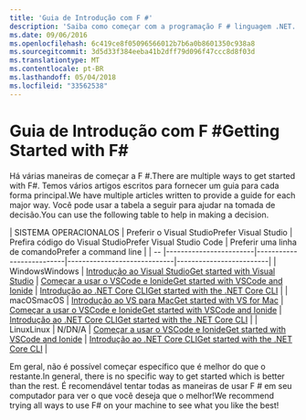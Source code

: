 ```yaml
---
title: 'Guia de Introdução com F #'
description: 'Saiba como começar com a programação F # linguagem .NET.'
ms.date: 09/06/2016
ms.openlocfilehash: 6c419ce8f05096566012b7b6a0b8601350c938a8
ms.sourcegitcommit: 3d5d33f384eeba41b2dff79d096f47ccc8d8f03d
ms.translationtype: MT
ms.contentlocale: pt-BR
ms.lasthandoff: 05/04/2018
ms.locfileid: "33562538"
---
```

# <a name="getting-started-with-f"></a><span data-ttu-id="2424c-103">Guia de Introdução com F #</span><span class="sxs-lookup"><span data-stu-id="2424c-103">Getting Started with F#</span></span> #

<span data-ttu-id="2424c-104">Há várias maneiras de começar a F #.</span><span class="sxs-lookup"><span data-stu-id="2424c-104">There are multiple ways to get started with F#.</span></span>  <span data-ttu-id="2424c-105">Temos vários artigos escritos para fornecer um guia para cada forma principal.</span><span class="sxs-lookup"><span data-stu-id="2424c-105">We have multiple articles written to provide a guide for each major way.</span></span>  <span data-ttu-id="2424c-106">Você pode usar a tabela a seguir para ajudar na tomada de decisão.</span><span class="sxs-lookup"><span data-stu-id="2424c-106">You can use the following table to help in making a decision.</span></span>

| <span data-ttu-id="2424c-107">SISTEMA OPERACIONAL</span><span class="sxs-lookup"><span data-stu-id="2424c-107">OS</span></span> | <span data-ttu-id="2424c-108">Preferir o Visual Studio</span><span class="sxs-lookup"><span data-stu-id="2424c-108">Prefer Visual Studio</span></span> | <span data-ttu-id="2424c-109">Prefira código do Visual Studio</span><span class="sxs-lookup"><span data-stu-id="2424c-109">Prefer Visual Studio Code</span></span> | <span data-ttu-id="2424c-110">Preferir uma linha de comando</span><span class="sxs-lookup"><span data-stu-id="2424c-110">Prefer a command line</span></span> |
| -- |------------------------|--------------------------|-----------------------------|-------------------------|
| <span data-ttu-id="2424c-111">Windows</span><span class="sxs-lookup"><span data-stu-id="2424c-111">Windows</span></span> | [<span data-ttu-id="2424c-112">Introdução ao Visual Studio</span><span class="sxs-lookup"><span data-stu-id="2424c-112">Get started with Visual Studio</span></span>](get-started-visual-studio.md) | [<span data-ttu-id="2424c-113">Começar a usar o VSCode e Ionide</span><span class="sxs-lookup"><span data-stu-id="2424c-113">Get started with VSCode and Ionide</span></span>](get-started-vscode.md) | [<span data-ttu-id="2424c-114">Introdução ao .NET Core CLI</span><span class="sxs-lookup"><span data-stu-id="2424c-114">Get started with the .NET Core CLI</span></span>](get-started-command-line.md) |
| <span data-ttu-id="2424c-115">macOS</span><span class="sxs-lookup"><span data-stu-id="2424c-115">macOS</span></span> | [<span data-ttu-id="2424c-116">Introdução ao VS para Mac</span><span class="sxs-lookup"><span data-stu-id="2424c-116">Get started with VS for Mac</span></span>](get-started-with-visual-studio-for-mac.md) | [<span data-ttu-id="2424c-117">Começar a usar o VSCode e Ionide</span><span class="sxs-lookup"><span data-stu-id="2424c-117">Get started with VSCode and Ionide</span></span>](get-started-vscode.md) | [<span data-ttu-id="2424c-118">Introdução ao .NET Core CLI</span><span class="sxs-lookup"><span data-stu-id="2424c-118">Get started with the .NET Core CLI</span></span>](get-started-command-line.md) |
| <span data-ttu-id="2424c-119">Linux</span><span class="sxs-lookup"><span data-stu-id="2424c-119">Linux</span></span> | <span data-ttu-id="2424c-120">N/D</span><span class="sxs-lookup"><span data-stu-id="2424c-120">N/A</span></span> | [<span data-ttu-id="2424c-121">Começar a usar o VSCode e Ionide</span><span class="sxs-lookup"><span data-stu-id="2424c-121">Get started with VSCode and Ionide</span></span>](get-started-vscode.md) | [<span data-ttu-id="2424c-122">Introdução ao .NET Core CLI</span><span class="sxs-lookup"><span data-stu-id="2424c-122">Get started with the .NET Core CLI</span></span>](get-started-command-line.md) |

<span data-ttu-id="2424c-123">Em geral, não é possível começar específico que é melhor do que o restante.</span><span class="sxs-lookup"><span data-stu-id="2424c-123">In general, there is no specific way to get started which is better than the rest.</span></span>  <span data-ttu-id="2424c-124">É recomendável tentar todas as maneiras de usar F # em seu computador para ver o que você deseja que o melhor!</span><span class="sxs-lookup"><span data-stu-id="2424c-124">We recommend trying all ways to use F# on your machine to see what you like the best!</span></span>
